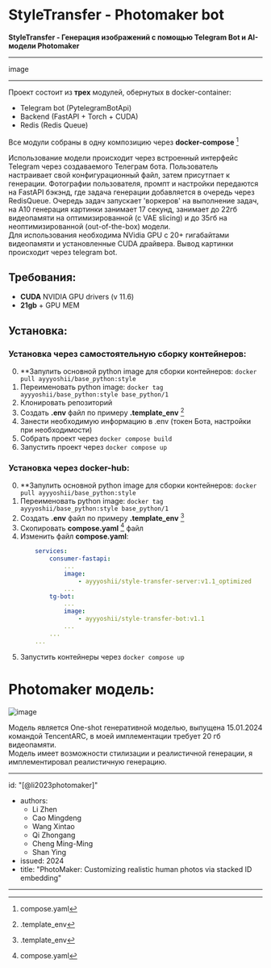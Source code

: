 # StyleTransfer - Photomaker bot
**StyleTransfer - Генерация изображений с помощью Telegram Bot и AI-модели Photomaker**
   
<hr></hr>
image
<hr></hr>

Проект состоит из **трех** модулей, обернутых в docker-container:           

 - Telegram bot (PytelegramBotApi)     
 - Backend (FastAPI + Torch + CUDA)     
 - Redis (Redis Queue)     

Все модули собраны в одну композицию через **docker-compose** [^1]    

Использование модели происходит через встроенный интерфейс Telegram через создаваемого Телеграм бота.  Пользователь настраивает свой
конфигурационный файл, затем присутпает к генерации. Фотографии пользователя, промпт и настройки передаются на FastAPI бэкэнд, где задача генерации
добавляется в очередь через RedisQueue. Очередь задач запускает 'воркеров' на выполнение задач, на А10 генерация картинки занимает 17 секунд,
занимает до 22гб видеопамяти на оптимизированной (с VAE slicing) и до 35гб на неоптимизированной (out-of-the-box) модели.   
Для использования необходима NVidia GPU c 20+ гигабайтами видеопамяти и установленные CUDA драйвера. Вывод картинки происходит через telegram bot. 


## Требования:

- **CUDA** NVIDIA GPU drivers (v 11.6)
- **21gb** + GPU MEM


## Установка:

### Установка через самостоятельную сборку контейнеров:

0. **Запулить основной python image для сборки контейнеров: <code>docker pull ayyyoshii/base_python:style</code>
1. Переименовать python image: <code>docker tag ayyyoshii/base_python:style base_python/1</code>
2. Клонировать репозиторий
3. Создать **.env** файл по примеру **.template_env** [^2]
4. Занести необходимую информацию в .env (токен Бота, настройки при необходимости)
5. Собрать проект через    <code>docker compose build</code> 
6. Запустить проект через    <code>docker compose up</code>


### Установка через docker-hub:

0. **Запулить основной python image для сборки контейнеров: <code>docker pull ayyyoshii/base_python:style</code>
1. Переименовать python image: <code>docker tag ayyyoshii/base_python:style base_python/1</code>
2. Создать **.env** файл по примеру **.template_env** [^2]
3. Скопировать **compose.yaml** [^1] файл 
4. Изменить файл **compose.yaml**:
    ```yaml
        services:
            consumer-fastapi:
                ...
                image:
                    - ayyyoshii/style-transfer-server:v1.1_optimized
                ...
            tg-bot:
                ...
                image:
                    - ayyyoshii/style-transfer-bot:v1.1
                ...
            ...
        ...
    ```
5. Запустить контейнеры через <code>docker compose up</code>

# Photomaker модель:

![image](https://camo.githubusercontent.com/c004ae7f537e0fc3a13da99577b79a4f3e354412d1af5c07ee54d51961f9e572/68747470733a2f2f63646e2d75706c6f6164732e68756767696e67666163652e636f2f70726f64756374696f6e2f75706c6f6164732f3632383561393133336162363634323137393135383934342f4259425a4e79666d4e346a424b427878743475787a2e6a706567)

Модель является One-shot генеративной моделью, выпущена 15.01.2024 командой TencentARC, в моей имплементации требует 20 гб видеопамяти.  
Модель имеет возможности стилизации и реалистичной генерации, я имплементировал реалистичную генерацию.  

---
id: "[@li2023photomaker]"
- authors:
  - Li Zhen
  - Cao Mingdeng
  - Wang Xintao
  - Qi Zhongang
  - Cheng Ming-Ming
  - Shan Ying
- issued: 2024
- title: "PhotoMaker: Customizing realistic human photos via stacked ID embedding"
---




[^1]:compose.yaml
[^2]:.template_env
